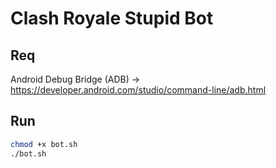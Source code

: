# Clash Royale Stupid Bot

## Req
Android Debug Bridge (ADB) -> https://developer.android.com/studio/command-line/adb.html

## Run
```bash
chmod +x bot.sh
./bot.sh
```
